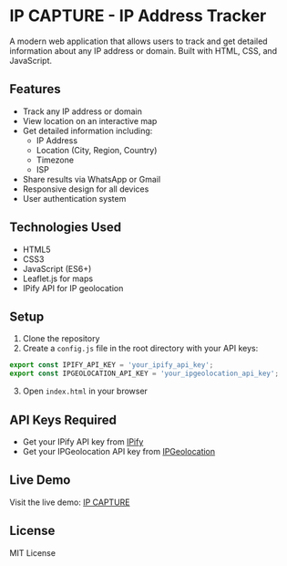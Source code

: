 # IP CAPTURE - IP Address Tracker

A modern web application that allows users to track and get detailed information about any IP address or domain. Built with HTML, CSS, and JavaScript.

## Features

- Track any IP address or domain
- View location on an interactive map
- Get detailed information including:
  - IP Address
  - Location (City, Region, Country)
  - Timezone
  - ISP
- Share results via WhatsApp or Gmail
- Responsive design for all devices
- User authentication system

## Technologies Used

- HTML5
- CSS3
- JavaScript (ES6+)
- Leaflet.js for maps
- IPify API for IP geolocation

## Setup

1. Clone the repository
2. Create a `config.js` file in the root directory with your API keys:
```javascript
export const IPIFY_API_KEY = 'your_ipify_api_key';
export const IPGEOLOCATION_API_KEY = 'your_ipgeolocation_api_key';
```
3. Open `index.html` in your browser

## API Keys Required

- Get your IPify API key from [IPify](https://www.ipify.org/)
- Get your IPGeolocation API key from [IPGeolocation](https://ipgeolocation.io/)

## Live Demo

Visit the live demo: [IP CAPTURE](https://manojinaik.github.io/IP-Capture/)

## License

MIT License 